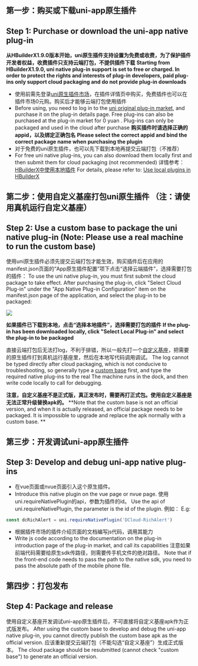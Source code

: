 ## 第一步：购买或下载uni-app原生插件
## Step 1: Purchase or download the uni-app native plug-in
**从HBuilderX1.9.0版本开始，uni原生插件支持设置为免费或收费，为了保护插件开发者权益，收费插件只支持云端打包，不提供插件下载**
**Starting from HBuilderX1.9.0, uni native plug-in support is set to free or charged. In order to protect the rights and interests of plug-in developers, paid plug-ins only support cloud packaging and do not provide plug-in downloads**
- 使用前需先登录[uni原生插件市场](http://ext.dcloud.net.cn/?cat1=5&cat2=51)，在插件详情页中购买，免费插件也可以在插件市场0元购。购买后才能够云端打包使用插件
- Before using, you need to log in to the [uni original plug-in market](http://ext.dcloud.net.cn/?cat1=5&cat2=51), and purchase it on the plug-in details page. Free plug-ins can also be purchased at the plug-in market for 0 yuan . Plug-ins can only be packaged and used in the cloud after purchase
**购买插件时请选择正确的appid，以及绑定正确包名**
**Please select the correct appid and bind the correct package name when purchasing the plugin**
- 对于免费的uni原生插件，也可以先下载到本地再提交云端打包（不推荐）
- For free uni native plug-ins, you can also download them locally first and then submit them for cloud packaging (not recommended)
详情参考：[HBuilderX中使用本地插件](/NativePlugin/use/use_local_plugin.md)
For details, please refer to: [Use local plugins in HBuilderX](/NativePlugin/use/use_local_plugin.md)

## 第二步：使用自定义基座打包uni原生插件 （注：请使用真机运行自定义基座）
## Step 2: Use a custom base to package the uni native plug-in (Note: Please use a real machine to run the custom base)
使用uni原生插件必须先提交云端打包才能生效，购买插件后在应用的manifest.json页面的“App原生插件配置”项下点击“选择云端插件”，选择需要打包的插件：
To use the uni native plug-in, you must first submit the cloud package to take effect. After purchasing the plug-in, click "Select Cloud Plug-in" under the "App Native Plug-in Configuration" item on the manifest.json page of the application, and select the plug-in to be packaged:

![](https://ask.dcloud.net.cn/uploads/article/20190416/1b5297e695ad1536ddafe3c834e9c297.png)

**如果插件已下载到本地，点击“选择本地插件”，选择需要打包的插件**
**If the plug-in has been downloaded locally, click "Select Local Plug-in" and select the plug-in to be packaged**

直接云端打包后无法打log，不利于排错，所以一般先打一个[自定义基座](http://ask.dcloud.net.cn/article/35115)，把需要的原生插件打到真机运行基座里，然后在本地写代码调用调试。
The log cannot be typed directly after cloud packaging, which is not conducive to troubleshooting, so generally type a [custom base](http://ask.dcloud.net.cn/article/35115) first, and type the required native plug-ins to the real The machine runs in the dock, and then write code locally to call for debugging.

**注意，自定义基座不是正式版，真正发布时，需要再打正式包。使用自定义基座是无法正常升级替换apk的。**
**Note that the custom base is not an official version, and when it is actually released, an official package needs to be packaged. It is impossible to upgrade and replace the apk normally with a custom base. **


## 第三步：开发调试uni-app原生插件
## Step 3: Develop and debug uni-app native plug-ins
- 在vue页面或nvue页面引入这个原生插件。
- Introduce this native plugin on the vue page or nvue page.
使用uni.requireNativePlugin的api，参数为插件的id。
Use the api of uni.requireNativePlugin, the parameter is the id of the plugin.
例如：
E.g:

```javascript
const dcRichAlert = uni.requireNativePlugin('DCloud-RichAlert')
```

- 根据插件市场的插件介绍页面的文档编写js代码，调用其能力
- Write js code according to the documentation on the plug-in introduction page of the plug-in market, and call its capabilities
注意如果前端代码需要给原生sdk传路径，则需要传手机文件的绝对路径。
Note that if the front-end code needs to pass the path to the native sdk, you need to pass the absolute path of the mobile phone file.

## 第四步：打包发布
## Step 4: Package and release
使用自定义基座开发调试uni-app原生插件后，不可直接将自定义基座apk作为正式版发布。
After using the custom base to develop and debug the uni-app native plug-in, you cannot directly publish the custom base apk as the official version.
应该重新提交云端打包（不能勾选“自定义基座”）生成正式版本。
The cloud package should be resubmitted (cannot check "custom base") to generate an official version.